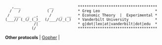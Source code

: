 <title>Greg Leo</title>

       ,___             __           ************************************
      /   /            ( /           * Greg Leo                         *
     /  ___   _  _,     /    _  __   * Economic Theory  |  Experimental *
    (___// (_(/_(_)_  (/___/(/_(_)   * Vanderbilt University            *
                 /|                  * g|dot|leo|at|vanderbilt|dot|edu  *
                (/                   ************************************
  
**Other protocols** | [Gopher](gopher://gopher.gregcleo.com:70/) | 